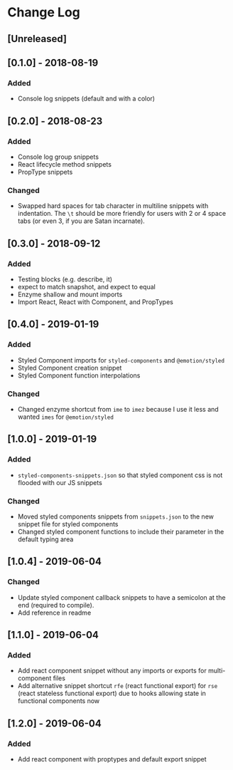 # Change Log

## [Unreleased]

## [0.1.0] - 2018-08-19

### Added

- Console log snippets (default and with a color)

## [0.2.0] - 2018-08-23

### Added

- Console log group snippets
- React lifecycle method snippets
- PropType snippets

### Changed

- Swapped hard spaces for tab character in multiline snippets with indentation. The `\t` should be more friendly for users with 2 or 4 space tabs (or even 3, if you are Satan incarnate).

## [0.3.0] - 2018-09-12

### Added

- Testing blocks (e.g. describe, it)
- expect to match snapshot, and expect to equal
- Enzyme shallow and mount imports
- Import React, React with Component, and PropTypes

## [0.4.0] - 2019-01-19

### Added

- Styled Component imports for `styled-components` and `@emotion/styled`
- Styled Component creation snippet
- Styled Component function interpolations

### Changed

- Changed enzyme shortcut from `ime` to `imez` because I use it less and wanted `imes` for `@emotion/styled`

## [1.0.0] - 2019-01-19

### Added

- `styled-components-snippets.json` so that styled component css is not flooded with our JS snippets

### Changed

- Moved styled components snippets from `snippets.json` to the new snippet file for styled components
- Changed styled component functions to include their parameter in the default typing area

## [1.0.4] - 2019-06-04

### Changed

- Update styled component callback snippets to have a semicolon at the end (required to compile).
- Add reference in readme

## [1.1.0] - 2019-06-04

### Added
- Add react component snippet without any imports or exports for multi-component files
- Add alternative snippet shortcut `rfe` (react functional export) for `rse` (react stateless functional export) due to hooks allowing state in functional components now

## [1.2.0] - 2019-06-04

### Added
- Add react component with proptypes and default export snippet